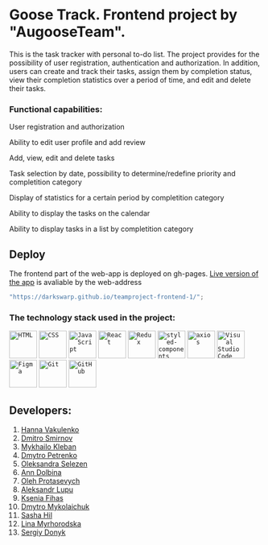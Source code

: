 # Goose Track. Frontend project by "AugooseTeam".

This is the task tracker with personal to-do list. The project provides for the possibility of user registration, authentication and authorization. In addition, users can create and track their tasks, assign them by completion status, view their completion statistics over a period of time, and edit and delete their tasks.

### Functional capabilities:

User registration and authorization

Ability to edit user profile and add review

Add, view, edit and delete tasks

Task selection by date, possibility to determine/redefine priority and completition category

Display of statistics for a certain period by completition category

Ability to display the tasks on the calendar

Ability to display tasks in a list by completition category

## Deploy

The frontend part of the web-app is deployed on gh-pages.
[Live version of the app](https://darkswarp.github.io/teamproject-frontend-1/) is avaliable by the web-address

```javascript
"https://darkswarp.github.io/teamproject-frontend-1/";
```

### The technology stack used in the project:

<code><img height="55" src="https://user-images.githubusercontent.com/25181517/192158954-f88b5814-d510-4564-b285-dff7d6400dad.png" alt="HTML" title="HTML" /></code>
<code><img height="55" src="https://user-images.githubusercontent.com/25181517/183898674-75a4a1b1-f960-4ea9-abcb-637170a00a75.png" alt="CSS" title="CSS" /></code>
<code><img height="55" src="https://user-images.githubusercontent.com/25181517/117447155-6a868a00-af3d-11eb-9cfe-245df15c9f3f.png" alt="JavaScript" title="JavaScript" /></code>
<code><img height="55" src="https://user-images.githubusercontent.com/25181517/183897015-94a058a6-b86e-4e42-a37f-bf92061753e5.png" alt="React" title="React" /></code>
<code><img height="55" src="https://user-images.githubusercontent.com/25181517/187896150-cc1dcb12-d490-445c-8e4d-1275cd2388d6.png" alt="Redux" title="Redux" /></code>
<code><img height="55" src="https://raw.githubusercontent.com/styled-components/brand/master/styled-components.png" alt="styled-components" title="styled-components" /></code>
<code><img height="55" src="https://avatars.githubusercontent.com/u/32372333?s=48&v=4" alt="axios" title="axios" /></code>
<code><img height="55" src="https://user-images.githubusercontent.com/25181517/192108891-d86b6220-e232-423a-bf5f-90903e6887c3.png" alt="Visual Studio Code" title="Visual Studio Code" /></code>
<code><img height="55" src="https://user-images.githubusercontent.com/25181517/189715289-df3ee512-6eca-463f-a0f4-c10d94a06b2f.png" alt="Figma" title="Figma" /></code>
<code><img height="55" src="https://user-images.githubusercontent.com/25181517/192108372-f71d70ac-7ae6-4c0d-8395-51d8870c2ef0.png" alt="Git" title="Git" /></code>
<code><img height="55" src="https://user-images.githubusercontent.com/25181517/192108374-8da61ba1-99ec-41d7-80b8-fb2f7c0a4948.png" alt="GitHub" title="GitHub" /></code>

## Developers:

1. [Hanna Vakulenko](https://github.com/HannaVakulenko)
2. [Dmitro Smirnov](https://github.com/Lucky13identify)
3. [Mykhailo Kleban](https://github.com/DarkSwarp)
4. [Dmytro Petrenko](https://github.com/petrenkodmytro)
5. [Oleksandra Selezen](https://github.com/sandra-selezen)
6. [Ann Dolbina](https://github.com/Dolbina)
7. [Oleh Protasevych](https://github.com/ProtasevichOleg)
8. [Aleksandr Lupu](https://github.com/Lupushor)
9. [Ksenia Fihas](https://github.com/KseniaFihas)
10. [Dmytro Mykolaichuk](https://github.com/DmytroMykolaichuk)
11. [Sasha Hil](https://github.com/SashaHil)
12. [Lina Myrhorodska](https://github.com/LinaMyrhorodska)
13. [Sergiy Donyk](https://github.com/Donyk-s)